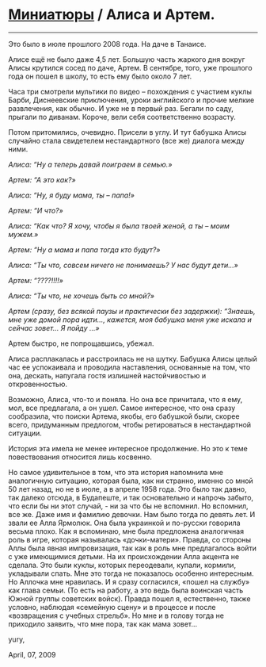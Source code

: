 # [Миниатюры](../README.md) / Алиса и Артем.

* * *

Это было в июле прошлого 2008 года. На даче в Танаисе.  

Алисе ещё не было даже 4,5 лет. Большую часть жаркого дня вокруг Алисы крутился сосед по даче, Артем. В сентябре, того, уже прошлого года он пошел в школу, то есть ему было около 7 лет. 

Часа три смотрели мультики по видео – похождения  с участием  куклы Барби, Диснеевские приключения, уроки английского и прочие мелкие развлечения, как обычно. И уже не в первый раз. Бегали по саду, прыгали по диванам. Короче, вели себя соответственно возрасту. 

Потом притомились, очевидно. Присели в углу. И тут бабушка Алисы случайно стала свидетелем  нестандартного (все же) диалога между ними. 

_Алиса: “Ну а теперь давай поиграем в семью.»_

_Артем: “А это как?»_

_Алиса: “Ну, я буду мама, ты – папа!»_

_Артем: “И что?»_

_Алиса: “Как что? Я хочу, чтобы я была твоей женой, а ты – моим мужем.»_

_Артем: “Ну а мама и папа тогда кто будут?»_

_Алиса: “Ты что, совсем ничего не понимаешь? У нас будут дети…»_

_Артем: “????!!!!»_

_Алиса: “Ты что, не хочешь быть со мной?»_

_Артем (сразу, без всякой паузы и практически без задержки): “Знаешь, мне уже домой пора идти…, кажется, моя бабушка меня уже искала и сейчас зовет… Я пойду …»_

Артем быстро, не попрощавшись, убежал. 

Алиса расплакалась и расстроилась не на шутку.   Бабушка Алисы целый час ее успокаивала и проводила наставления, основанные на том, что она, дескать, напугала гостя излишней настойчивостью и откровенностью. 

Возможно, Алиса, что-то и поняла. Но она все причитала, что я ему, мол, все предлагала, а он ушел. Самое интересное, что она сразу сообразила, что поиски Артема, якобы, его бабушкой были, скорее всего, придуманным предлогом, чтобы ретироваться в нестандартной ситуации. 

История эта имела не менее интересное продолжение. Но это к теме повествования относится лишь косвенно.

Но самое удивительное в том, что эта история напомнила мне аналогичную ситуацию, которая была, как ни странно, именно со мной 50 лет назад, но не в июле, а в апреле 1958 года.  Это было так давно, так далеко отсюда,  в Будапеште, и так основательно и напрочь забыто, что если бы ни этот случай, - ни за что бы не вспомнил. Но вспомнил, все же.  Даже имя и фамилию девочки. Нам было тогда по девять лет. И звали ее Алла Ярмолюк. Она была украинкой и по-русски говорила весьма плохо. Как я вспоминаю, мне была предложена аналогичная роль в игре, которая называлась «дочки-матери». Правда, со стороны Аллы была явная импровизация, так как в роль мне предлагалось войти с уже имеющимися детьми. На их происхождении Алла акцента не сделала.  Это были куклы, которых переодевали, купали, кормили, укладывали спать. Мне это тогда не показалось особенно интересным. Но Аллочка мне нравилась. И я сразу согласился, «пошел на службу» как глава семьи. (То есть на работу, а это ведь была воинская часть Южной группы советских войск).  Правда пошел я, естественно, также условно, наблюдая «семейную сцену» и в процессе и после «возвращения с учебных стрельб».  Но мне и в голову тогда не приходило заявить, что мне пора, так как мама зовет…

yury, 

April, 07, 2009
